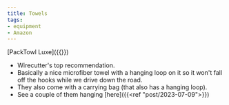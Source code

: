 ```yaml
---
title: Towels
tags:
- equipment
- Amazon
---
```

[PackTowl Luxe]({{<amazon B07ML47P3B>}})
- Wirecutter's top recommendation.
- Basically a nice microfiber towel with a hanging loop on it so it won't fall off the hooks while we drive down the road.
- They also come with a carrying bag (that also has a hanging loop).
- See a couple of them hanging [here]({{<ref "post/2023-07-09">}})
